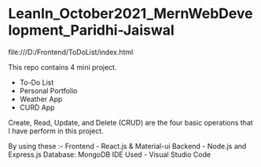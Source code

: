 # LeanIn_October2021_MernWebDevelopment_Paridhi-Jaiswal

file:///D:/Frontend/ToDoList/index.html

This repo contains 4 mini project.
- To-Do List
- Personal Portfolio
- Weather App
- CURD App

Create, Read, Update, and Delete (CRUD) are the four basic operations that I have perform in this project.

By using these :- 
Frontend -  React.js & Material-ui
Backend - Node.js and Express.js
Database: MongoDB
IDE Used - Visual Studio Code
